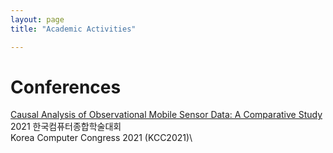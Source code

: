 ```yaml
---
layout: page
title: "Academic Activities"

---
```


# Conferences
[Causal Analysis of Observational Mobile Sensor Data: A Comparative Study](/assets/kcc_2021.pdf) \
2021 한국컴퓨터종합학술대회 \
Korea Computer Congress 2021 (KCC2021)\
